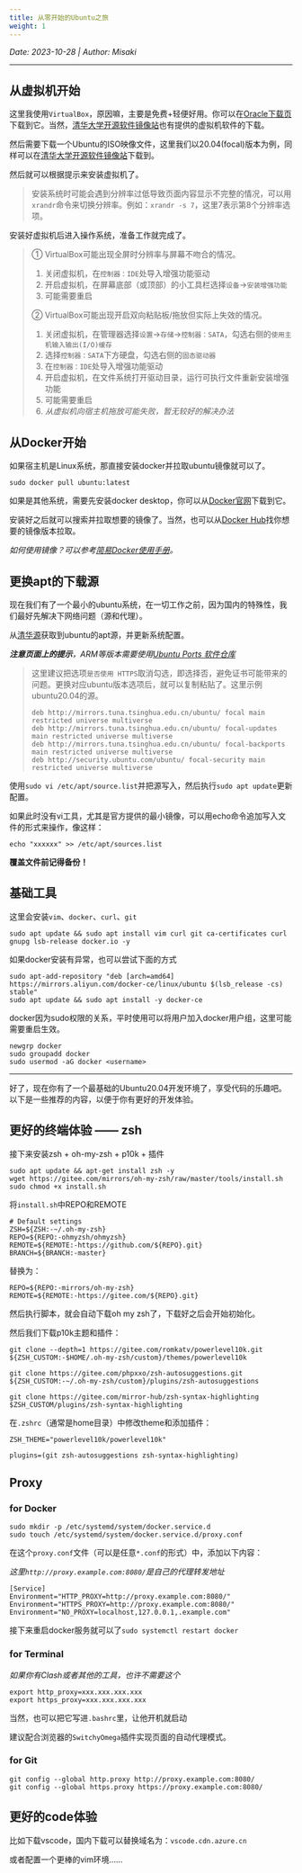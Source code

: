 ```yaml
---
title: 从零开始的Ubuntu之旅
weight: 1
---
```


*Date: 2023-10-28 | Author: Misaki*

___

## 从虚拟机开始

这里我使用`VirtualBox`，原因嘛，主要是免费+轻便好用。你可以在[Oracle下载页](https://www.virtualbox.org/wiki/Downloads)下载到它。当然，[清华大学开源软件镜像站](https://mirrors.tuna.tsinghua.edu.cn/virtualbox/)也有提供的虚拟机软件的下载。

然后需要下载一个Ubuntu的ISO映像文件，这里我们以20.04(focal)版本为例，同样可以在[清华大学开源软件镜像站](https://mirrors.tuna.tsinghua.edu.cn/ubuntu-releases/)下载到。

然后就可以根据提示来安装虚拟机了。

>安装系统时可能会遇到分辨率过低导致页面内容显示不完整的情况，可以用`xrandr`命令来切换分辨率。例如：`xrandr -s 7`，这里7表示第8个分辨率选项。

安装好虚拟机后进入操作系统，准备工作就完成了。

>① VirtualBox可能出现全屏时分辨率与屏幕不吻合的情况。
>
>1. 关闭虚拟机，在`控制器：IDE`处导入增强功能驱动
>2. 开启虚拟机，在屏幕底部（或顶部）的小工具栏选择`设备`->`安装增强功能`
>3. 可能需要重启
>
>② VirtualBox可能出现开启双向粘贴板/拖放但实际上失效的情况。
>
>1. 关闭虚拟机，在管理器选择`设置`->`存储`->`控制器：SATA`，勾选右侧的`使用主机输入输出(I/O)缓存`
>2. 选择`控制器：SATA`下方硬盘，勾选右侧的`固态驱动器`
>3. 在`控制器：IDE`处导入增强功能驱动
>4. 开启虚拟机，在文件系统打开驱动目录，运行可执行文件重新安装增强功能
>5. 可能需要重启
>6. *从虚拟机向宿主机拖放可能失败，暂无较好的解决办法*

## 从Docker开始

如果宿主机是Linux系统，那直接安装docker并拉取ubuntu镜像就可以了。

~~~shell
sudo docker pull ubuntu:latest
~~~

如果是其他系统，需要先安装docker desktop，你可以从[Docker官网](https://www.docker.com/products/docker-desktop/)下载到它。

安装好之后就可以搜索并拉取想要的镜像了。当然，也可以从[Docker Hub](https://hub.docker.com/_/ubuntu/tags)找你想要的镜像版本拉取。

*如何使用镜像？可以参考[简易Docker使用手册](https://samomi0.github.io/docs/简易docker使用手册/)。*

## 更换apt的下载源
现在我们有了一个最小的ubuntu系统，在一切工作之前，因为国内的特殊性，我们最好先解决下网络问题（源和代理）。

从[清华源](https://mirrors.tuna.tsinghua.edu.cn/help/ubuntu/)获取到ubuntu的apt源，并更新系统配置。

***注意页面上的提示**，ARM等版本需要使用[Ubuntu Ports 软件仓库](https://mirrors.tuna.tsinghua.edu.cn/help/ubuntu-ports/)*

>这里建议把选项`是否使用 HTTPS`取消勾选，即选择否，避免证书可能带来的问题。更换对应ubuntu版本选项后，就可以复制粘贴了。这里示例ubuntu20.04的源。
>
>~~~
>deb http://mirrors.tuna.tsinghua.edu.cn/ubuntu/ focal main restricted universe multiverse
>deb http://mirrors.tuna.tsinghua.edu.cn/ubuntu/ focal-updates main restricted universe multiverse
>deb http://mirrors.tuna.tsinghua.edu.cn/ubuntu/ focal-backports main restricted universe multiverse
>deb http://security.ubuntu.com/ubuntu/ focal-security main restricted universe multiverse
>~~~
>

使用`sudo vi /etc/apt/source.list`并把源写入，然后执行`sudo apt update`更新配置。

如果此时没有vi工具，尤其是官方提供的最小镜像，可以用echo命令追加写入文件的形式来操作，像这样：

~~~shell
echo "xxxxxx" >> /etc/apt/sources.list
~~~

**覆盖文件前记得备份！**

## 基础工具

这里会安装`vim`、`docker`、`curl`、`git`

~~~
sudo apt update && sudo apt install vim curl git ca-certificates curl gnupg lsb-release docker.io -y
~~~

如果docker安装有异常，也可以尝试下面的方式

~~~shell
sudo apt-add-repository "deb [arch=amd64] https://mirrors.aliyun.com/docker-ce/linux/ubuntu $(lsb_release -cs) stable"
sudo apt update && sudo apt install -y docker-ce
~~~

docker因为sudo权限的关系，平时使用可以将用户加入docker用户组，这里可能需要重启生效。

~~~shell
newgrp docker
sudo groupadd docker
sudo usermod -aG docker <username>
~~~

____

好了，现在你有了一个最基础的Ubuntu20.04开发环境了，享受代码的乐趣吧。以下是一些推荐的内容，以便于你有更好的开发体验。


## 更好的终端体验 —— zsh
接下来安装zsh + oh-my-zsh + p10k + 插件

~~~shell
sudo apt update && apt-get install zsh -y
wget https://gitee.com/mirrors/oh-my-zsh/raw/master/tools/install.sh
sudo chmod +x install.sh
~~~

将`install.sh`中REPO和REMOTE

~~~
# Default settings
ZSH=${ZSH:-~/.oh-my-zsh}
REPO=${REPO:-ohmyzsh/ohmyzsh}
REMOTE=${REMOTE:-https://github.com/${REPO}.git}
BRANCH=${BRANCH:-master}
~~~

替换为：

~~~
REPO=${REPO:-mirrors/oh-my-zsh}
REMOTE=${REMOTE:-https://gitee.com/${REPO}.git}
~~~

然后执行脚本，就会自动下载oh my zsh了，下载好之后会开始初始化。

然后我们下载p10k主题和插件：

~~~shell
git clone --depth=1 https://gitee.com/romkatv/powerlevel10k.git ${ZSH_CUSTOM:-$HOME/.oh-my-zsh/custom}/themes/powerlevel10k

git clone https://gitee.com/phpxxo/zsh-autosuggestions.git ${ZSH_CUSTOM:-~/.oh-my-zsh/custom}/plugins/zsh-autosuggestions

git clone https://gitee.com/mirror-hub/zsh-syntax-highlighting $ZSH_CUSTOM/plugins/zsh-syntax-highlighting
~~~

在`.zshrc`（通常是home目录）中修改theme和添加插件：

~~~
ZSH_THEME="powerlevel10k/powerlevel10k"

plugins=(git zsh-autosuggestions zsh-syntax-highlighting)
~~~

## Proxy

### for Docker

  ```shell
  sudo mkdir -p /etc/systemd/system/docker.service.d
  sudo touch /etc/systemd/system/docker.service.d/proxy.conf
  ```

  在这个`proxy.conf`文件（可以是任意`*.conf`的形式）中，添加以下内容：

  *这里`http://proxy.example.com:8080/`是自己的代理转发地址*

  ```
  [Service]
  Environment="HTTP_PROXY=http://proxy.example.com:8080/"
  Environment="HTTPS_PROXY=http://proxy.example.com:8080/"
  Environment="NO_PROXY=localhost,127.0.0.1,.example.com"
  ```
  
  接下来重启docker服务就可以了`sudo systemctl restart docker`

### for Terminal

  *如果你有Clash或者其他的工具，也许不需要这个*

  ~~~shell
  export http_proxy=xxx.xxx.xxx.xxx
  export https_proxy=xxx.xxx.xxx.xxx
  ~~~

  当然，也可以把它写进`.bashrc`里，让他开机就启动

  建议配合浏览器的`SwitchyOmega`插件实现页面的自动代理模式。

### for Git

  ~~~shell
  git config --global http.proxy http://proxy.example.com:8080/
  git config --global https.proxy https://proxy.example.com:8080/
  ~~~

## 更好的code体验

比如下载vscode，国内下载可以替换域名为：`vscode.cdn.azure.cn`

或者配置一个更棒的vim环境……

